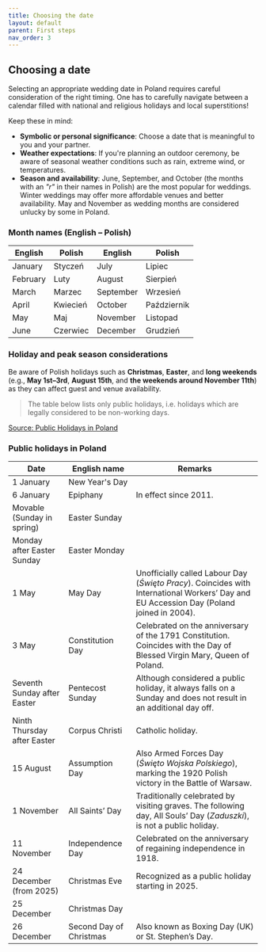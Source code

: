 ```yaml
---
title: Choosing the date
layout: default
parent: First steps
nav_order: 3
---
```

## Choosing a date

Selecting an appropriate wedding date in Poland requires careful consideration of the right timing. One has to carefully navigate between a calendar filled with national and religious holidays and local superstitions!

Keep these in mind:

- **Symbolic or personal significance**: Choose a date that is meaningful to you and your partner.
- **Weather expectations**: If you're planning an outdoor ceremony, be aware of seasonal weather conditions such as rain, extreme wind, or temperatures.
- **Season and availability**: June, September, and October (the months with an *"r"* in their names in Polish) are the most popular for weddings. Winter weddings may offer more affordable venues and better availability. May and November as wedding months are considered unlucky by some in Poland.

### Month names (English – Polish)

| English     | Polish       | English     | Polish       |
|-------------|--------------|-------------|--------------|
| January     | Styczeń      | July        | Lipiec       |
| February    | Luty         | August      | Sierpień     |
| March       | Marzec       | September   | Wrzesień     |
| April       | Kwiecień     | October     | Październik  |
| May         | Maj          | November    | Listopad     |
| June        | Czerwiec     | December    | Grudzień     |

### Holiday and peak season considerations

Be aware of Polish holidays such as **Christmas**, **Easter**, and **long weekends** (e.g., **May 1st–3rd**, **August 15th**, and **the weekends around November 11th**) as they can affect guest and venue availability.

> The table below lists only public holidays, i.e. holidays which are legally considered to be non-working days.  

[Source: Public Holidays in Poland](https://en.wikipedia.org/wiki/Public_holidays_in_Poland)

### Public holidays in Poland

| Date                           | English name           | Remarks                                                                                                                                                                      |
|--------------------------------|------------------------|------------------------------------------------------------------------------------------------------------------------------------------------------------------------------|
| 1 January                      | New Year's Day         |                                                                                                                                                                              |
| 6 January                      | Epiphany               | In effect since 2011.                                                                                                                                                        |
| Movable (Sunday in spring)     | Easter Sunday          |                                                                                                                                                                              |
| Monday after Easter Sunday     | Easter Monday          |                                                                                                                                                                              |
| 1 May                          | May Day                | Unofficially called Labour Day (*Święto Pracy*). Coincides with International Workers’ Day and EU Accession Day (Poland joined in 2004).                                    |
| 3 May                          | Constitution Day       | Celebrated on the anniversary of the 1791 Constitution. Coincides with the Day of Blessed Virgin Mary, Queen of Poland.                                                     |
| Seventh Sunday after Easter    | Pentecost Sunday       | Although considered a public holiday, it always falls on a Sunday and does not result in an additional day off.                                                             |
| Ninth Thursday after Easter    | Corpus Christi         | Catholic holiday.                                                                                                                                                           |
| 15 August                      | Assumption Day          | Also Armed Forces Day (*Święto Wojska Polskiego*), marking the 1920 Polish victory in the Battle of Warsaw.                                                                 |
| 1 November                     | All Saints’ Day         | Traditionally celebrated by visiting graves. The following day, All Souls’ Day (*Zaduszki*), is not a public holiday.                                                       |
| 11 November                   | Independence Day        | Celebrated on the anniversary of regaining independence in 1918.                                                                                                             |
| 24 December (from 2025)        | Christmas Eve           | Recognized as a public holiday starting in 2025.                                                                                                                             |
| 25 December                   | Christmas Day           |                                                                                                                                                                              |
| 26 December                   | Second Day of Christmas | Also known as Boxing Day (UK) or St. Stephen’s Day.                                                                                                                          |